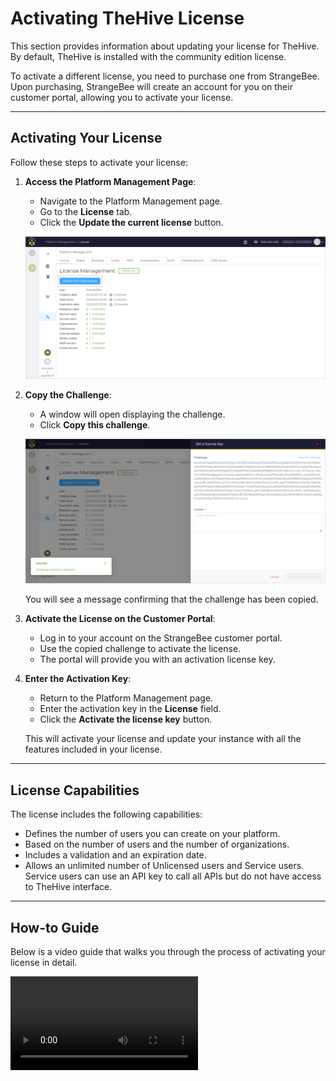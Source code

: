 # Activating TheHive License

This section provides information about updating your license for TheHive. By default, TheHive is installed with the community edition license.

To activate a different license, you need to purchase one from StrangeBee. Upon purchasing, StrangeBee will create an account for you on their customer portal, allowing you to activate your license.

---

## Activating Your License

Follow these steps to activate your license:

1. **Access the Platform Management Page**:
    - Navigate to the Platform Management page.
    - Go to the **License** tab.
    - Click the **Update the current license** button.
    
    ![Update License Button](../images/installation/update-license-button.png)

2. **Copy the Challenge**:
    - A window will open displaying the challenge.
    - Click **Copy this challenge**.

    ![Copy Challenge](../images/installation/copy-challenge.png)

    You will see a message confirming that the challenge has been copied. 

3. **Activate the License on the Customer Portal**:
    - Log in to your account on the StrangeBee customer portal.
    - Use the copied challenge to activate the license.
    - The portal will provide you with an activation license key.

4. **Enter the Activation Key**:
    - Return to the Platform Management page.
    - Enter the activation key in the **License** field.
    - Click the **Activate the license key** button.

    This will activate your license and update your instance with all the features included in your license.

---

## License Capabilities

The license includes the following capabilities:
- Defines the number of users you can create on your platform.
- Based on the number of users and the number of organizations.
- Includes a validation and an expiration date.
- Allows an unlimited number of Unlicensed users and Service users. Service users can use an API key to call all APIs but do not have access to TheHive interface.

---

## How-to Guide

Below is a video guide that walks you through the process of activating your license in detail.

![type:video](../images/installation/activate-license.mp4)

&nbsp;